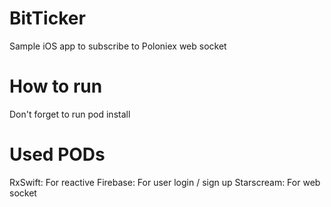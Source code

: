# BitTicker
Sample iOS app to subscribe to Poloniex web socket

# How to run
Don't forget to run pod install

# Used PODs
RxSwift: For reactive
Firebase: For user login / sign up
Starscream: For web socket
